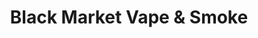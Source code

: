 ---
title: "Black Market Vape & Smoke"
url: /gillette/black-market-vape-and-smoke/
shop: e-cigarette
---